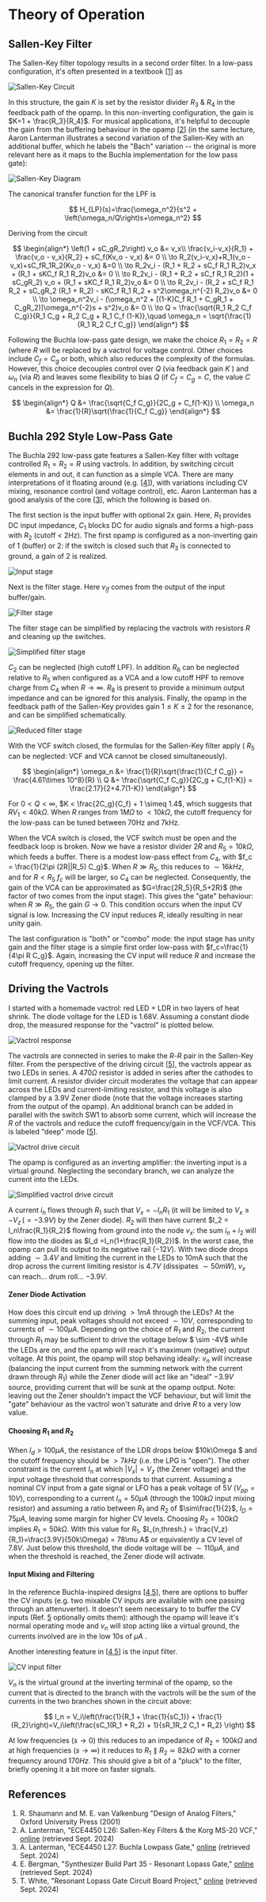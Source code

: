 # Theory of Operation

## Sallen-Key Filter

The Sallen-Key filter topology results in a second order filter. In a low-pass configuration, it's often presented in a textbook \[[1](#schaumann)\] as 

![Sallen-Key Circuit](./images/sallen_key_textbook.png)



In this structure, the gain $K$ is set by the resistor divider $R_3$ & $R_4$  in the feedback path of the opamp. In this non-inverting configuration, the gain is $K=1 + \frac{R_3}{R_4}$. For musical applications, it's helpful to decouple the gain from the buffering behaviour in the opamp \[[2](#lanterman-L26)\] (in the same lecture, Aaron Lanterman illustrates a second variation of the Sallen-Key with an additional buffer, which he labels the "Bach" variation -- the original is more relevant here as it maps to the Buchla implementation for the low pass gate):

![Sallen-Key Diagram](./images/sallen_key_lpf_K.png)

The canonical transfer function for the LPF is 

$$
H_{LP}(s)=\frac{\omega_n^2}{s^2 + \left(\omega_n/Q\right)s+\omega_n^2}
$$

Deriving from the circuit

$$
\begin{align*}
\left(1 + sC_gR_2\right) v_o &= v_x\\
\frac{v_i-v_x}{R_1} + \frac{v_o - v_x}{R_2} + sC_f(Kv_o - v_x) &= 0 \\
\to R_2(v_i-v_x)+R_1(v_o - v_x)+sC_fR_1R_2(Kv_o - v_x) &=0 \\
\to R_2v_i - (R_1 + R_2 + sC_f R_1 R_2)v_x + (R_1 + sKC_f R_1 R_2)v_o &= 0 \\
\to R_2v_i - (R_1 + R_2 + sC_f R_1 R_2)(1 + sC_gR_2) v_o + (R_1 + sKC_f R_1 R_2)v_o &= 0 \\
\to R_2v_i - (R_2 + sC_f R_1 R_2 + sC_gR_2 (R_1 + R_2) - sKC_f R_1 R_2 + s^2\omega_n^{-2} R_2)v_o &= 0 \\
\to \omega_n^2v_i - (\omega_n^2 + [(1-K)C_f R_1 + C_gR_1 + C_gR_2)]\omega_n^{-2}s + s^2)v_o &= 0 \\
\to Q = \frac{\sqrt{R_1 R_2 C_f C_g}}{R_1 C_g + R_2 C_g + R_1 C_f (1-K)},\quad \omega_n = \sqrt{\frac{1}{R_1 R_2 C_f C_g}}
\end{align*}
$$

Following the Buchla low-pass gate design, we make the choice $R_1=R_2=R$ (where $R$ will be replaced by a vactrol for voltage control. Other choices include $C_f=C_g$ or both, which also reduces the complexity of the formulas. However, this choice decouples control over $Q$ (via feedback gain $K$ ) and $\omega_n$ (via $R$) and leaves some flexibility to bias $Q$ (if $C_f=C_g=C$, the value $C$ cancels in the expression for $Q$).

$$
\begin{align*}
Q &= \frac{\sqrt{C_f C_g}}{2C_g + C_f(1-K)} \\
\omega_n &= \frac{1}{R}\sqrt{\frac{1}{C_f C_g}}
\end{align*}
$$

## Buchla 292 Style Low-Pass Gate

The Buchla 292 low-pass gate features a Sallen-Key filter with voltage controlled $R_1=R_2=R$ using vactrols. In addition, by switching circuit elements in and out, it can function as a simple VCA. There are many interpretations of it floating around (e.g. \[[4](#bergman-35)\]), with variations including CV mixing, resonance control (and voltage control), etc. Aaron Lanterman has a good analysis of the core \[[3](#lanterman-L27)\], which the following is based on.

The first section is the input buffer with optional 2x gain. Here, $R_1$ provides DC input impedance, $C_1$ blocks DC for audio signals and forms a high-pass with $R_2$ (cutoff < 2Hz). The first opamp is configured as a non-inverting gain of 1 (buffer) or 2: if the switch is closed such that $R_3$ is connected to ground, a gain of 2 is realized.

![Input stage](./images/input_stage.png)

Next is the filter stage. Here $v_{if}$ comes from the output of the input buffer/gain. 

![Filter stage](./images/filter_stage.png)

The filter stage can be simplified by replacing the vactrols with resistors $R$ and cleaning up the switches.

![Simplified filter stage](./images/filter_stage_simplified.png)

$C_2$ can be neglected (high cutoff LPF). In addition $R_6$ can be neglected relative to $R_5$ when configured as a VCA and a low cutoff HPF to remove charge from $C_4$ when $R\to \infty$. $R_8$ is present to provide a minimum output impedance and can be ignored for this analysis. Finally, the opamp in the feedback path of the Sallen-Key provides gain $1\leq K\leq 2$ for the resonance, and can be simplified schematically.

![Reduced filter stage](./images/filter_stage_reduced.png)

With the VCF switch closed, the formulas for the Sallen-Key filter apply ( $R_5$ can be neglected: VCF and VCA cannot be closed simultaneously). 

$$
\begin{align*}
\omega_n &= \frac{1}{R}\sqrt{\frac{1}{C_f C_g}} = \frac{4.61\times 10^8}{R} \\
Q &= \frac{\sqrt{C_f C_g}}{2C_g + C_f(1-K)} = \frac{2.17}{2+4.7(1-K)}
\end{align*}
$$

For $0 < Q < \infty$, $K < \frac{2C_g}{C_f} + 1 \simeq 1.4$, which suggests that $RV_1 < 40k\Omega$. When $R$ ranges from $1M\Omega$ to $<10k\Omega$, the cutoff frequency for the low-pass can be tuned between 70Hz and 7kHz. 

When the VCA switch is closed, the VCF switch must be open and the feedback loop is broken. Now we have a resistor divider $2R$  and $R_5=10k\Omega$, which feeds a buffer. There is a modest low-pass effect from $C_4$, with $f_c = \frac{1}{2\pi (2R||R_5) C_g}$. When $R \gg R_5$, this reduces to $\sim 16kHz$, and for $R < R_5$ $f_c$ will be larger, so $C_4$ can be neglected. Consequently, the gain of the VCA can be approximated as $G=\frac{2R_5}{R_5+2R}$ (the factor of two comes from the input stage). This gives the "gate" behaviour: when $R \gg R_5$, the gain $G\to 0$. This condition occurs when the input CV signal is low. Increasing the CV input reduces $R$, ideally resulting in near unity gain. 

The last configuration is "both" or "combo" mode: the input stage has unity gain and the filter stage is a simple first order low-pass with $f_c=\frac{1}{4\pi R C_g}$. Again, increasing the CV input will reduce $R$ and increase the cutoff frequency, opening up the filter.

## Driving the Vactrols

I started with a homemade vactrol: red LED + LDR in two layers of heat shrink. The diode voltage for the LED is 1.68V. Assuming a constant diode drop, the measured response for the "vactrol" is plotted below.

![Vactrol response](./images/vactrol_response.png)

The vactrols are connected in series to make the $R$-$R$ pair in the Sallen-Key filter. From the perspective of the driving circuit \[[5](#natrhythm)\], the vactrols appear as two LEDs in series. A $470\Omega$ resistor is added in series after the cathodes to limit current. A resistor divider circuit moderates the voltage that can appear across the LEDs and current-limiting resistor, and this voltage is also clamped by a 3.9V Zener diode (note that the voltage increases starting from the output of the opamp). An additional branch can be added in parallel with the switch SW1 to absorb some current, which will increase the $R$ of the vactrols and reduce the cutoff frequency/gain in the VCF/VCA. This is labeled "deep" mode \[[5](#natrhythm)\].

![Vactrol drive circuit](./images/vactrol_drive_circuit.png)

The opamp is configured as an inverting amplifier: the inverting input is a virtual ground. Neglecting the secondary branch, we can analyze the current into the LEDs.

![Simplified vactrol drive circuit](./images/vactrol_drive_simplified.png)

A current $i_n$ flows through $R_1$ such that $V_x = -I_n R_1$ (it will be limited to $V_x \geq -V_z\, (= -3.9V)$ by the Zener diode). $R_2$ will then have current $I_2 = I_n\frac{R_1}{R_2}$ flowing from ground into the node $v_x$: the sum $i_n+i_2$ will flow into the diodes as $I_d =I_n(1+\frac{R_1}{R_2})$. In the worst case, the opamp can pull its output to its negative rail ($-12V$). With two diode drops adding $\sim 3.4V$ and limiting the current in the LEDs to 10mA such that the drop across the current limiting resistor is $4.7V$ (dissipates $\sim 50mW$), $v_x$ can reach... drum roll... $-3.9V$. 

#### Zener Diode Activation

How does this circuit end up driving $>1mA$ through the LEDs? At the summing input, peak voltages should not exceed $\sim 10V$, corresponding to currents of $\sim 100\mu A$. Depending on the choice of $R_1$ and $R_2$, the current through $R_1$ may be sufficient to drive the voltage below $ \sim -4V$ while the LEDs are on, and the opamp will reach it's maximum (negative) output voltage. At this point, the opamp will stop behaving ideally: $v_n$ will increase (balancing the input current from the summing network with the current drawn through $R_1$) while the Zener diode will act like an "ideal" $-3.9V$ source, providing current that will be sunk at the opamp output. Note: leaving out the Zener shouldn't impact the VCF behaviour, but will limit the "gate" behaviour as the vactrol won't saturate and drive $R$ to a very low value. 

#### Choosing $R_1$ and $R_2$

When $I_d>100\mu A$, the resistance of the LDR drops below $10k\Omega $ and the cutoff frequency should be $>7kHz$ (i.e. the LPG is "open"). The other constraint is the current $I_n$ at which $|V_x| = V_z$ (the Zener voltage) and the input voltage threshold that corresponds to that current. Assuming a nominal CV input from a gate signal or LFO has a peak voltage of $5V$ ($V_{pp}=10V$), corresponding to a current $I_n=50\mu A$ (through the $100k\Omega$ input mixing resistor) and assuming a ratio between $R_1$ and $R_2$  of $\sim\frac{1}{2}$, $I_D=75\mu A$, leaving some margin for higher CV levels. Choosing $R_2=100k\Omega$ implies $R_1=50k\Omega$. With this value for $R_1$, $I_{n,thresh.} = \frac{V_z}{R_1}=\frac{3.9V}{50k\Omega} = 78\mu A$ or equivalently a CV level of $7.8V$. Just below this threshold, the diode voltage will be $\sim 110\mu A$, and when the threshold is reached, the Zener diode will activate. 

#### Input Mixing and Filtering

In the reference Buchla-inspired designs \[[4](#bergman-35),[5](#natrhythm)\], there are options to buffer the CV inputs (e.g. two mixable CV inputs are available with one passing through an attenuverter). It doesn't seem necessary to to buffer the CV inputs (Ref. [5](#natrhythm) optionally omits them): although the opamp will leave it's normal operating mode and $v_n$ will stop acting like a virtual ground, the currents involved are in the low 10s of $\mu A$ . 

Another interesting feature in \[[4](#bergman-35),[5](#natrhythm)\] is the input filter.

![CV input filter](./images/lpg_input_filter.png)

$V_n$ is the virtual ground at the inverting terminal of the opamp, so the current that is directed to the branch with the vactrols will be the sum of the currents in the two branches shown in the circuit above:

$$
I_n = V_i\left(\frac{1}{R_1 + \frac{1}{sC_1}} + \frac{1}{R_2}\right)=V_i\left(\frac{sC_1(R_1 + R_2) + 1}{sR_1R_2 C_1 + R_2} \right)
$$

At low frequencies ($s\to 0$) this reduces to an impedance of $R_2=100k\Omega$ and at high frequencies ($s\to \infty$) it reduces to $R_1\parallel R_2 \simeq 82k\Omega$ with a corner frequency around $170Hz$. This should give a bit of a "pluck" to the filter, briefly opening it a bit more on faster signals.

## References

1. <a id="schaumann"></a>R. Shaumann and M. E. van Valkenburg "Design of Analog Filters," Oxford University Press (2001)
2. <a id="lanterman-L26"></a>A. Lanterman, "ECE4450 L26: Sallen-Key Filters & the Korg MS-20 VCF," [online](https://www.youtube.com/watch?v=beQLUA0BQP4) (retrieved Sept. 2024)
3. <a id="lanterman-L27"></a>A. Lanterman, "ECE4450 L27: Buchla Lowpass Gate," [online](https://www.youtube.com/watch?v=NGz3dDnoVVk) (retrieved Sept. 2024)
4. <a id="bergman-35"></a>E. Bergman, "Synthesizer Build Part 35 - Resonant Lopass Gate," [online](https://www.eddybergman.com/2020/10/synthesizer-build-part-35-resonant.html) (retrieved Sept. 2024)
5. <a id="natrhythm"></a>T. White, "Resonant Lopass Gate Circuit Board Project," [online](https://naturalrhythmmusic.com/lopass) (retrieved Sept. 2024)



